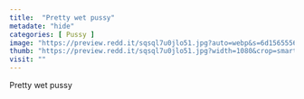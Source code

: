 ```yaml
---
title:  "Pretty wet pussy"
metadate: "hide"
categories: [ Pussy ]
image: "https://preview.redd.it/sqsql7u0jlo51.jpg?auto=webp&s=6d15655561169d3af6a18095b8f8c277b50ff567"
thumb: "https://preview.redd.it/sqsql7u0jlo51.jpg?width=1080&crop=smart&auto=webp&s=119857e405bbd08e7a7a6a291b95481a47d64860"
visit: ""
---
```

Pretty wet pussy
